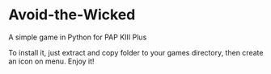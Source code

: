 # Avoid-the-Wicked
A simple game in Python for PAP KIII Plus

To install it, just extract and copy folder to your games directory, then create an icon on menu.
Enjoy it!
